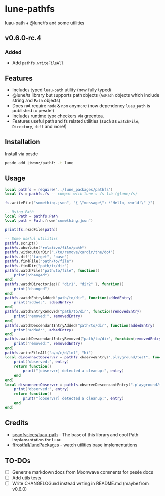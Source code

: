 # lune-pathfs
luau-path + @lune/fs and some utilities

## v0.6.0-rc.4
### Added
- Add `pathfs.writeFileAll`

## Features
- Includes typed `luau-path` utility (now fully typed)
- @lune/fs library but supports path objects (`AsPath` objects which include string and `Path` objects)
- Does not require `node` & `npm` anymore (now dependency `luau_path` is published to pesde!)
- Includes runtime type checkers via greentea.
- Features useful path and fs related utilities (such as `watchFile`, `Directory`, `diff` and more!)

## Installation
Install via pesde
```sh
pesde add jiwonz/pathfs -t lune
```

## Usage
```lua
local pathfs = require("../lune_packages/pathfs")
local fs = pathfs.fs -- compat with lune's fs lib (@lune/fs)

fs.writeFile("something.json", "{ \"message\": \"Hello, world!\" }")

-- Using Path
local Path = pathfs.Path
local path = Path.from("something.json")

print(fs.readFile(path))

-- Some useful utilities
pathfs.script()
pathfs.absolute("relative/file/path")
pathfs.withoutCurDir("./to/remove/curdir/the/dot")
pathfs.diff("target", "base")
pathfs.findFile("path/to/file")
pathfs.findDir("path/to/dir")
pathfs.watchFile("path/to/file", function()
	print("changed")
end)
pathfs.watchDirectories({ "dir1", "dir2" }, function()
	print("changed")
end)
pathfs.watchEntryAdded("path/to/dir", function(addedEntry)
	print("added:", addedEntry)
end)
pathfs.watchEntryRemoved("path/to/dir", function(removedEntry)
	print("removed:", removedEntry)
end)
pathfs.watchDescendantEntryAdded("path/to/dir", function(addedEntry)
	print("added:", addedEntry)
end)
pathfs.watchDescendantEntryRemoved("path/to/dir", function(removedEntry)
	print("removed:", removedEntry)
end)
pathfs.writeFileAll("a/b/c/d/lol", "hi")
local disconnectObserver = pathfs.observeEntry(".playground/test", function(entry)
	print("observed:", entry)
	return function()
		print("[observer] detected a cleanup:", entry)
	end
end)
local disconnectObserver = pathfs.observeDescendantEntry(".playground/test", function(entry)
	print("observed:", entry)
	return function()
		print("[observer] detected a cleanup:", entry)
	end
end)

```

## Credits
- [seaofvoices/luau-path](https://github.com/seaofvoices/luau-path) - The base of this library and cool Path implementation for Luau
- [ffrostfall/lunePackages](https://github.com/ffrostfall/lunePackages/blob/e6335a8c44957afbf1b00e3ecca37ac6a03af14d/watch/init.luau) - watch utilities base implementations

## TO-DOs
- [ ] Generate markdown docs from Moonwave comments for pesde docs
- [ ] Add utils tests
- [ ] Write CHANGELOG.md instead writing in README.md (maybe from v0.6.0)
